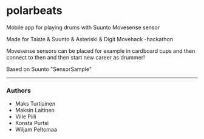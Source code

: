 # polarbeats
Mobile app for playing drums with Suunto Movesense sensor

Made for Taiste & Suunto & Asteriski & Digit Movehack -hackathon

Movesense sensors can be placed for example in cardboard cups and then connect to then and then start new career as drummer!

Based on Suunto "SensorSample"

---
### Authors
- Maks Turtiainen
- Maksin Laitinen
- Ville Piili
- Konsta Purtsi
- Wiljam Peltomaa
